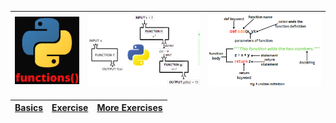 

| <img src="https://github.com/Nenogzar/Academy_SoftUni/blob/main/fundamentals_python/14-15_Functions/functions.png" alt="Nenogzar_Python" width="200" > | <img src="https://github.com/Nenogzar/Academy_SoftUni/blob/main/fundamentals_python/14-15_Functions/functions-python.png" alt="Nenogzar_Python" width="350" > | <img src="https://github.com/Nenogzar/Academy_SoftUni/blob/main/fundamentals_python/14-15_Functions/python-function-definition.png" alt="Nenogzar_Python" width="350"> |
|--------------------------------------------------------------------------------------------------------------------------------------------------------|---------------------------------------------------------------------------------------------------------------------------------------------------------------|------------------------------------------------------------------------------------------------------------------------------------------------------------------------|

|[Basics](https://github.com/Nenogzar/Academy_SoftUni/tree/main/fundamentals_python/11_12_Lists%20Basics/11_Lists%20Basics%20-%20Lab)|[Exercise](https://github.com/Nenogzar/Academy_SoftUni/tree/main/fundamentals_python/11_12_Lists%20Basics/12_Lists%20Basics%20-%20Exercise) |[More Exercises](https://github.com/Nenogzar/Academy_SoftUni/tree/main/fundamentals_python/11_12_Lists%20Basics/12_Lists%20Basics%20-%20More%20Exercises)|
|------------|----------|-----------------------------------------------------------------------------------------------------------------------------------------------------------|




